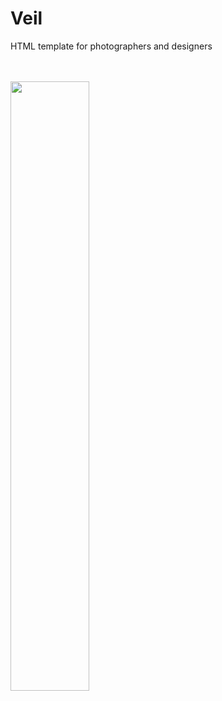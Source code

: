 # Veil
<p>
HTML template for photographers and designers
</p>
<p>
<br /><br />
<a href="http://themes.typebold.com/veil/parallax-gallery.html"><img src="http://typebold.com/img/veil-details.jpg" width="50%" /></a>
</p>
